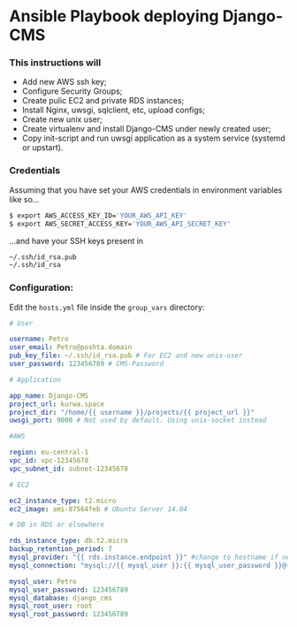 Ansible Playbook deploying Django-CMS
=====================================

### This instructions will
- Add new AWS ssh key;
- Configure Security Groups;
- Create pulic EC2 and private RDS instances;
- Install Nginx, uwsgi, sqlclient, etc, upload configs;
- Create new unix user;
- Create virtualenv and install Django-CMS under newly created user;
- Copy init-script and run uwsgi application as a system service (systemd or upstart).

### Credentials
Assuming that you have set your AWS credentials in environment variables like so...
```sh
$ export AWS_ACCESS_KEY_ID='YOUR_AWS_API_KEY'
$ export AWS_SECRET_ACCESS_KEY='YOUR_AWS_API_SECRET_KEY'
```
...and have your SSH keys present in
```sh
~/.ssh/id_rsa.pub
~/.ssh/id_rsa
```

### Configuration:
Edit the `hosts.yml` file inside the `group_vars` directory:
```yaml
# User

username: Petro
user_email: Petro@poshta.domain
pub_key_file: ~/.ssh/id_rsa.pub # For EC2 and new unix-user
user_password: 123456789 # CMS-Password

# Application

app_name: Django-CMS
project_url: kurwa.space
project_dir: "/home/{{ username }}/projects/{{ project_url }}"
uwsgi_port: 9000 # Not used by default. Using unix-socket instead

#AWS

region: eu-central-1
vpc_id: vpc-12345678
vpc_subnet_id: subnet-12345678

# EC2

ec2_instance_type: t2.micro
ec2_image: ami-87564feb # Ubuntu Server 14.04

# DB in RDS or elsewhere

rds_instance_type: db.t2.micro
backup_retention_period: 7
mysql_provider: "{{ rds.instance.endpoint }}" #change to hostname if needed
mysql_connection: "mysql://{{ mysql_user }}:{{ mysql_user_password }}@{{ mysql_provider }}/{{ mysql_database }}"

mysql_user: Petro
mysql_user_password: 123456789
mysql_database: django_cms
mysql_root_user: root
mysql_root_password: 123456789

```

